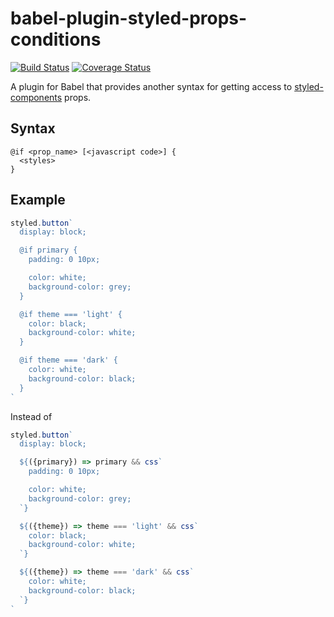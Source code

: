 # babel-plugin-styled-props-conditions

[![Build Status](https://travis-ci.org/MikeDevice/babel-plugin-styled-props-conditions.svg?branch=master)](https://travis-ci.org/MikeDevice/babel-plugin-styled-props-conditions)
[![Coverage Status](https://coveralls.io/repos/github/MikeDevice/babel-plugin-styled-props-conditions/badge.svg?branch=master)](https://coveralls.io/github/MikeDevice/babel-plugin-styled-props-conditions?branch=master)

A plugin for Babel that provides another syntax for getting access to [styled-components](https://styled-components.com) props.

## Syntax
```
@if <prop_name> [<javascript code>] {
  <styles>
}
```

## Example

```js
styled.button`
  display: block;

  @if primary {
    padding: 0 10px;

    color: white;
    background-color: grey;
  }

  @if theme === 'light' {
    color: black;
    background-color: white;
  }

  @if theme === 'dark' {
    color: white;
    background-color: black;
  }
`
```

Instead of

```js
styled.button`
  display: block;

  ${({primary}) => primary && css`
    padding: 0 10px;

    color: white;
    background-color: grey;
  `}

  ${({theme}) => theme === 'light' && css`
    color: black;
    background-color: white;
  `}

  ${({theme}) => theme === 'dark' && css`
    color: white;
    background-color: black;
  `}
`
```

